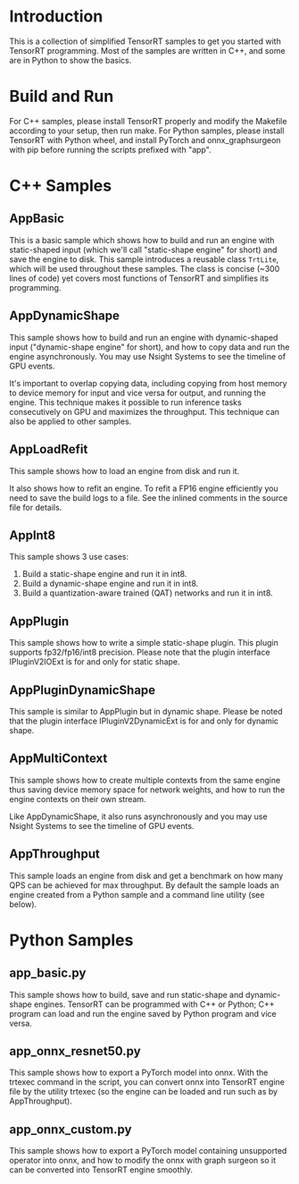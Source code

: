 # Introduction
This is a collection of simplified TensorRT samples to get you started with TensorRT programming.
Most of the samples are written in C++, and some are in Python to show the basics.

# Build and Run
For C++ samples, please install TensorRT properly and modify the Makefile according to your setup, then run make.
For Python samples, please install TensorRT with Python wheel, and install PyTorch and onnx_graphsurgeon with pip before running the scripts prefixed with "app".

# C++ Samples
## AppBasic
This is a basic sample which shows how to build and run an engine with static-shaped input (which we'll call "static-shape engine" for short) and save the engine to disk.
This sample introduces a reusable class <code>TrtLite</code>, which will be used throughout these samples. The class is concise (~300 lines of code) yet covers most functions of TensorRT and simplifies its programming.
## AppDynamicShape
This sample shows how to build and run an engine with dynamic-shaped input ("dynamic-shape engine" for short), and how to copy data and run the engine asynchronously. You may use Nsight Systems to see the timeline of GPU events.

It's important to overlap copying data, including copying from host memory to device memory for input and vice versa for output, and running the engine. This technique makes it possible to run inference tasks consecutively on GPU and maximizes the throughput. This technique can also be applied to other samples.
## AppLoadRefit
This sample shows how to load an engine from disk and run it. 

It also shows how to refit an engine. To refit a FP16 engine efficiently you need to save the build logs to a file. See the inlined comments in the source file for details.
## AppInt8
This sample shows 3 use cases:
1. Build a static-shape engine and run it in int8.
2. Build a dynamic-shape engine and run it in int8.
3. Build a quantization-aware trained (QAT) networks and run it in int8.
## AppPlugin
This sample shows how to write a simple static-shape plugin. This plugin supports fp32/fp16/int8 precision. Please note that the plugin interface IPluginV2IOExt is for and only for static shape.
## AppPluginDynamicShape
This sample is similar to AppPlugin but in dynamic shape. Please be noted that the plugin interface IPluginV2DynamicExt is for and only for dynamic shape.
## AppMultiContext
This sample shows how to create multiple contexts from the same engine thus saving device memory space for network weights, and how to run the engine contexts on their own stream. 

Like AppDynamicShape, it also runs asynchronously and you may use Nsight Systems to see the timeline of GPU events.
## AppThroughput
This sample loads an engine from disk and get a benchmark on how many QPS can be achieved for max throughput. By default the sample loads an engine created from a Python sample and a command line utility (see below).

# Python Samples
## app_basic.py
This sample shows how to build, save and run static-shape and dynamic-shape engines. 
TensorRT can be programmed with C++ or Python; C++ program can load and run the engine saved by Python program and vice versa.
## app_onnx_resnet50.py
This sample shows how to export a PyTorch model into onnx. With the trtexec command in the script, you can convert onnx into TensorRT engine file by the utility trtexec (so the engine can be loaded and run such as by AppThroughput).
## app_onnx_custom.py
This sample shows how to export a PyTorch model containing unsupported operator into onnx, and how to modify the onnx with graph surgeon so it can be converted into TensorRT engine smoothly.
